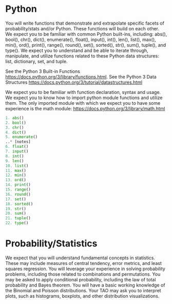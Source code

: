 # Python
You will write functions that demonstrate and extrapolate specific facets of probability/stats and/or Python. 
These functions will build on each other. We expect you to be familiar with common Python built-ins, including: 
abs(), bool(), chr(), dict(), enumerate(), float(), input(), int(), len(), list(), max(), min(), ord(), 
print(), range(), round(), set(), sorted(), str(), sum(), tuple(), and type(). 
We expect you to understand and be able to iterate through, manipulate, 
and utilize functions related to these Python data structures: list, dictionary, set, and tuple.

See the Python 3 Built-in Functions
https://docs.python.org/3/library/functions.html.
See the Python 3 Data Structures
https://docs.python.org/3/tutorial/datastructures.html

We expect you to be familiar with function declaration, syntax and usage. 
We expect you to know how to import python module functions and utilize them. 
The only imported module with which we expect you to have some experience is the math module: 
https://docs.python.org/3/library/math.html 

```python
1. abs()
2. bool()
3. chr()
4. dict()
5. enumerate()
..* [notes]
6. float()
7. input()
8. int()
9. len()
10. list() 
11. max()
12. min()
13. ord()
14. print() 
15. range()
16. round()
17. set()
18. sorted()
19. str()
20. sum()
21. tuple()
22. type()
```

# Probability/Statistics
We expect that you will understand fundamental concepts in statistics. 
These may include measures of central tendency, error metrics, and least squares regression. 
You will leverage your experience in solving probability problems, 
including those related to combinations and permutations. You may be asked to apply conditional probability, 
including the law of total probability and Bayes theorem.
You will have a basic working knowledge of the Binomial and Poisson distributions. 
Your TAO may ask you to interpret plots, such as histograms, boxplots, and other distribution visualizations.
